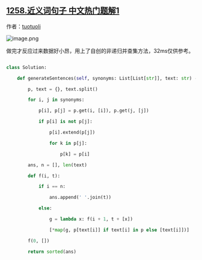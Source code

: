 ## [1258.近义词句子 中文热门题解1](https://leetcode.cn/problems/synonymous-sentences/solutions/100000/5110-jin-yi-ci-ju-zi-bing-cha-ji-shen-sou-by-tuotu)

作者：[tuotuoli](https://leetcode.cn/u/tuotuoli)

![image.png](https://pic.leetcode-cn.com/0783bd908137e55179d59f1034d56eb57428537a6aaeb5a9957aa641e204b719-image.png)


做完才反应过来数据好小昂，用上了自创的非递归并查集方法，32ms仅供参考。

```python []
class Solution:
    def generateSentences(self, synonyms: List[List[str]], text: str) -> List[str]:
        p, text = {}, text.split()
        for i, j in synonyms:
            p[i], p[j] = p.get(i, [i]), p.get(j, [j])
            if p[i] is not p[j]:
                p[i].extend(p[j])
                for k in p[j]:
                    p[k] = p[i]
        ans, n = [], len(text)
        def f(i, t):
            if i == n:
                ans.append(' '.join(t))
            else:
                g = lambda x: f(i + 1, t + [x])
                [*map(g, p[text[i]] if text[i] in p else [text[i]])]
        f(0, [])
        return sorted(ans)
```
